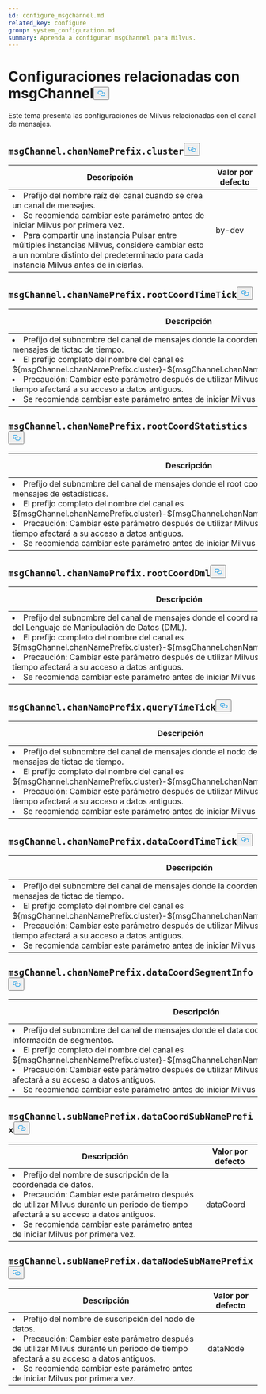 ```yaml
---
id: configure_msgchannel.md
related_key: configure
group: system_configuration.md
summary: Aprenda a configurar msgChannel para Milvus.
---
```

<h1 id="msgChannel-related-Configurations" class="common-anchor-header">Configuraciones relacionadas con msgChannel<button data-href="#msgChannel-related-Configurations" class="anchor-icon" translate="no">
      <svg translate="no"
        aria-hidden="true"
        focusable="false"
        height="20"
        version="1.1"
        viewBox="0 0 16 16"
        width="16"
      >
        <path
          fill="#0092E4"
          fill-rule="evenodd"
          d="M4 9h1v1H4c-1.5 0-3-1.69-3-3.5S2.55 3 4 3h4c1.45 0 3 1.69 3 3.5 0 1.41-.91 2.72-2 3.25V8.59c.58-.45 1-1.27 1-2.09C10 5.22 8.98 4 8 4H4c-.98 0-2 1.22-2 2.5S3 9 4 9zm9-3h-1v1h1c1 0 2 1.22 2 2.5S13.98 12 13 12H9c-.98 0-2-1.22-2-2.5 0-.83.42-1.64 1-2.09V6.25c-1.09.53-2 1.84-2 3.25C6 11.31 7.55 13 9 13h4c1.45 0 3-1.69 3-3.5S14.5 6 13 6z"
        ></path>
      </svg>
    </button></h1><p>Este tema presenta las configuraciones de Milvus relacionadas con el canal de mensajes.</p>
<h2 id="msgChannelchanNamePrefixcluster" class="common-anchor-header"><code translate="no">msgChannel.chanNamePrefix.cluster</code><button data-href="#msgChannelchanNamePrefixcluster" class="anchor-icon" translate="no">
      <svg translate="no"
        aria-hidden="true"
        focusable="false"
        height="20"
        version="1.1"
        viewBox="0 0 16 16"
        width="16"
      >
        <path
          fill="#0092E4"
          fill-rule="evenodd"
          d="M4 9h1v1H4c-1.5 0-3-1.69-3-3.5S2.55 3 4 3h4c1.45 0 3 1.69 3 3.5 0 1.41-.91 2.72-2 3.25V8.59c.58-.45 1-1.27 1-2.09C10 5.22 8.98 4 8 4H4c-.98 0-2 1.22-2 2.5S3 9 4 9zm9-3h-1v1h1c1 0 2 1.22 2 2.5S13.98 12 13 12H9c-.98 0-2-1.22-2-2.5 0-.83.42-1.64 1-2.09V6.25c-1.09.53-2 1.84-2 3.25C6 11.31 7.55 13 9 13h4c1.45 0 3-1.69 3-3.5S14.5 6 13 6z"
        ></path>
      </svg>
    </button></h2><table id="msgChannel.chanNamePrefix.cluster">
  <thead>
    <tr>
      <th class="width80">Descripción</th>
      <th class="width20">Valor por defecto</th> 
    </tr>
  </thead>
  <tbody>
    <tr>
      <td>
        <li>Prefijo del nombre raíz del canal cuando se crea un canal de mensajes.</li>      
        <li>Se recomienda cambiar este parámetro antes de iniciar Milvus por primera vez.</li>      
        <li>Para compartir una instancia Pulsar entre múltiples instancias Milvus, considere cambiar esto a un nombre distinto del predeterminado para cada instancia Milvus antes de iniciarlas.</li>      </td>
      <td>by-dev</td>
    </tr>
  </tbody>
</table>
<h2 id="msgChannelchanNamePrefixrootCoordTimeTick" class="common-anchor-header"><code translate="no">msgChannel.chanNamePrefix.rootCoordTimeTick</code><button data-href="#msgChannelchanNamePrefixrootCoordTimeTick" class="anchor-icon" translate="no">
      <svg translate="no"
        aria-hidden="true"
        focusable="false"
        height="20"
        version="1.1"
        viewBox="0 0 16 16"
        width="16"
      >
        <path
          fill="#0092E4"
          fill-rule="evenodd"
          d="M4 9h1v1H4c-1.5 0-3-1.69-3-3.5S2.55 3 4 3h4c1.45 0 3 1.69 3 3.5 0 1.41-.91 2.72-2 3.25V8.59c.58-.45 1-1.27 1-2.09C10 5.22 8.98 4 8 4H4c-.98 0-2 1.22-2 2.5S3 9 4 9zm9-3h-1v1h1c1 0 2 1.22 2 2.5S13.98 12 13 12H9c-.98 0-2-1.22-2-2.5 0-.83.42-1.64 1-2.09V6.25c-1.09.53-2 1.84-2 3.25C6 11.31 7.55 13 9 13h4c1.45 0 3-1.69 3-3.5S14.5 6 13 6z"
        ></path>
      </svg>
    </button></h2><table id="msgChannel.chanNamePrefix.rootCoordTimeTick">
  <thead>
    <tr>
      <th class="width80">Descripción</th>
      <th class="width20">Valor por defecto</th> 
    </tr>
  </thead>
  <tbody>
    <tr>
      <td>
        <li>Prefijo del subnombre del canal de mensajes donde la coordenada raíz publica los mensajes de tictac de tiempo.</li>      
        <li>El prefijo completo del nombre del canal es ${msgChannel.chanNamePrefix.cluster}-${msgChannel.chanNamePrefix.rootCoordTimeTick}.</li>      
        <li>Precaución: Cambiar este parámetro después de utilizar Milvus durante un periodo de tiempo afectará a su acceso a datos antiguos.</li>      
        <li>Se recomienda cambiar este parámetro antes de iniciar Milvus por primera vez.</li>      </td>
      <td>rootcoord-timetick</td>
    </tr>
  </tbody>
</table>
<h2 id="msgChannelchanNamePrefixrootCoordStatistics" class="common-anchor-header"><code translate="no">msgChannel.chanNamePrefix.rootCoordStatistics</code><button data-href="#msgChannelchanNamePrefixrootCoordStatistics" class="anchor-icon" translate="no">
      <svg translate="no"
        aria-hidden="true"
        focusable="false"
        height="20"
        version="1.1"
        viewBox="0 0 16 16"
        width="16"
      >
        <path
          fill="#0092E4"
          fill-rule="evenodd"
          d="M4 9h1v1H4c-1.5 0-3-1.69-3-3.5S2.55 3 4 3h4c1.45 0 3 1.69 3 3.5 0 1.41-.91 2.72-2 3.25V8.59c.58-.45 1-1.27 1-2.09C10 5.22 8.98 4 8 4H4c-.98 0-2 1.22-2 2.5S3 9 4 9zm9-3h-1v1h1c1 0 2 1.22 2 2.5S13.98 12 13 12H9c-.98 0-2-1.22-2-2.5 0-.83.42-1.64 1-2.09V6.25c-1.09.53-2 1.84-2 3.25C6 11.31 7.55 13 9 13h4c1.45 0 3-1.69 3-3.5S14.5 6 13 6z"
        ></path>
      </svg>
    </button></h2><table id="msgChannel.chanNamePrefix.rootCoordStatistics">
  <thead>
    <tr>
      <th class="width80">Descripción</th>
      <th class="width20">Valor por defecto</th> 
    </tr>
  </thead>
  <tbody>
    <tr>
      <td>
        <li>Prefijo del subnombre del canal de mensajes donde el root coord publica sus propios mensajes de estadísticas.</li>      
        <li>El prefijo completo del nombre del canal es ${msgChannel.chanNamePrefix.cluster}-${msgChannel.chanNamePrefix.rootCoordStatistics}.</li>      
        <li>Precaución: Cambiar este parámetro después de utilizar Milvus durante un periodo de tiempo afectará a su acceso a datos antiguos.</li>      
        <li>Se recomienda cambiar este parámetro antes de iniciar Milvus por primera vez.</li>      </td>
      <td>rootcoord-statistics</td>
    </tr>
  </tbody>
</table>
<h2 id="msgChannelchanNamePrefixrootCoordDml" class="common-anchor-header"><code translate="no">msgChannel.chanNamePrefix.rootCoordDml</code><button data-href="#msgChannelchanNamePrefixrootCoordDml" class="anchor-icon" translate="no">
      <svg translate="no"
        aria-hidden="true"
        focusable="false"
        height="20"
        version="1.1"
        viewBox="0 0 16 16"
        width="16"
      >
        <path
          fill="#0092E4"
          fill-rule="evenodd"
          d="M4 9h1v1H4c-1.5 0-3-1.69-3-3.5S2.55 3 4 3h4c1.45 0 3 1.69 3 3.5 0 1.41-.91 2.72-2 3.25V8.59c.58-.45 1-1.27 1-2.09C10 5.22 8.98 4 8 4H4c-.98 0-2 1.22-2 2.5S3 9 4 9zm9-3h-1v1h1c1 0 2 1.22 2 2.5S13.98 12 13 12H9c-.98 0-2-1.22-2-2.5 0-.83.42-1.64 1-2.09V6.25c-1.09.53-2 1.84-2 3.25C6 11.31 7.55 13 9 13h4c1.45 0 3-1.69 3-3.5S14.5 6 13 6z"
        ></path>
      </svg>
    </button></h2><table id="msgChannel.chanNamePrefix.rootCoordDml">
  <thead>
    <tr>
      <th class="width80">Descripción</th>
      <th class="width20">Valor por defecto</th> 
    </tr>
  </thead>
  <tbody>
    <tr>
      <td>
        <li>Prefijo del subnombre del canal de mensajes donde el coord raíz publica los mensajes del Lenguaje de Manipulación de Datos (DML).</li>      
        <li>El prefijo completo del nombre del canal es ${msgChannel.chanNamePrefix.cluster}-${msgChannel.chanNamePrefix.rootCoordDml}.</li>      
        <li>Precaución: Cambiar este parámetro después de utilizar Milvus durante un periodo de tiempo afectará a su acceso a datos antiguos.</li>      
        <li>Se recomienda cambiar este parámetro antes de iniciar Milvus por primera vez.</li>      </td>
      <td>rootcoord-dml</td>
    </tr>
  </tbody>
</table>
<h2 id="msgChannelchanNamePrefixqueryTimeTick" class="common-anchor-header"><code translate="no">msgChannel.chanNamePrefix.queryTimeTick</code><button data-href="#msgChannelchanNamePrefixqueryTimeTick" class="anchor-icon" translate="no">
      <svg translate="no"
        aria-hidden="true"
        focusable="false"
        height="20"
        version="1.1"
        viewBox="0 0 16 16"
        width="16"
      >
        <path
          fill="#0092E4"
          fill-rule="evenodd"
          d="M4 9h1v1H4c-1.5 0-3-1.69-3-3.5S2.55 3 4 3h4c1.45 0 3 1.69 3 3.5 0 1.41-.91 2.72-2 3.25V8.59c.58-.45 1-1.27 1-2.09C10 5.22 8.98 4 8 4H4c-.98 0-2 1.22-2 2.5S3 9 4 9zm9-3h-1v1h1c1 0 2 1.22 2 2.5S13.98 12 13 12H9c-.98 0-2-1.22-2-2.5 0-.83.42-1.64 1-2.09V6.25c-1.09.53-2 1.84-2 3.25C6 11.31 7.55 13 9 13h4c1.45 0 3-1.69 3-3.5S14.5 6 13 6z"
        ></path>
      </svg>
    </button></h2><table id="msgChannel.chanNamePrefix.queryTimeTick">
  <thead>
    <tr>
      <th class="width80">Descripción</th>
      <th class="width20">Valor por defecto</th> 
    </tr>
  </thead>
  <tbody>
    <tr>
      <td>
        <li>Prefijo del subnombre del canal de mensajes donde el nodo de consulta publica los mensajes de tictac de tiempo.</li>      
        <li>El prefijo completo del nombre del canal es ${msgChannel.chanNamePrefix.cluster}-${msgChannel.chanNamePrefix.queryTimeTick}.</li>      
        <li>Precaución: Cambiar este parámetro después de utilizar Milvus durante un periodo de tiempo afectará a su acceso a datos antiguos.</li>      
        <li>Se recomienda cambiar este parámetro antes de iniciar Milvus por primera vez.</li>      </td>
      <td>queryTimeTick</td>
    </tr>
  </tbody>
</table>
<h2 id="msgChannelchanNamePrefixdataCoordTimeTick" class="common-anchor-header"><code translate="no">msgChannel.chanNamePrefix.dataCoordTimeTick</code><button data-href="#msgChannelchanNamePrefixdataCoordTimeTick" class="anchor-icon" translate="no">
      <svg translate="no"
        aria-hidden="true"
        focusable="false"
        height="20"
        version="1.1"
        viewBox="0 0 16 16"
        width="16"
      >
        <path
          fill="#0092E4"
          fill-rule="evenodd"
          d="M4 9h1v1H4c-1.5 0-3-1.69-3-3.5S2.55 3 4 3h4c1.45 0 3 1.69 3 3.5 0 1.41-.91 2.72-2 3.25V8.59c.58-.45 1-1.27 1-2.09C10 5.22 8.98 4 8 4H4c-.98 0-2 1.22-2 2.5S3 9 4 9zm9-3h-1v1h1c1 0 2 1.22 2 2.5S13.98 12 13 12H9c-.98 0-2-1.22-2-2.5 0-.83.42-1.64 1-2.09V6.25c-1.09.53-2 1.84-2 3.25C6 11.31 7.55 13 9 13h4c1.45 0 3-1.69 3-3.5S14.5 6 13 6z"
        ></path>
      </svg>
    </button></h2><table id="msgChannel.chanNamePrefix.dataCoordTimeTick">
  <thead>
    <tr>
      <th class="width80">Descripción</th>
      <th class="width20">Valor por defecto</th> 
    </tr>
  </thead>
  <tbody>
    <tr>
      <td>
        <li>Prefijo del subnombre del canal de mensajes donde la coordenada de datos publica los mensajes de tictac de tiempo.</li>      
        <li>El prefijo completo del nombre del canal es ${msgChannel.chanNamePrefix.cluster}-${msgChannel.chanNamePrefix.dataCoordTimeTick}.</li>      
        <li>Precaución: Cambiar este parámetro después de utilizar Milvus durante un periodo de tiempo afectará a su acceso a datos antiguos.</li>      
        <li>Se recomienda cambiar este parámetro antes de iniciar Milvus por primera vez.</li>      </td>
      <td>datacoord-timetick-channel</td>
    </tr>
  </tbody>
</table>
<h2 id="msgChannelchanNamePrefixdataCoordSegmentInfo" class="common-anchor-header"><code translate="no">msgChannel.chanNamePrefix.dataCoordSegmentInfo</code><button data-href="#msgChannelchanNamePrefixdataCoordSegmentInfo" class="anchor-icon" translate="no">
      <svg translate="no"
        aria-hidden="true"
        focusable="false"
        height="20"
        version="1.1"
        viewBox="0 0 16 16"
        width="16"
      >
        <path
          fill="#0092E4"
          fill-rule="evenodd"
          d="M4 9h1v1H4c-1.5 0-3-1.69-3-3.5S2.55 3 4 3h4c1.45 0 3 1.69 3 3.5 0 1.41-.91 2.72-2 3.25V8.59c.58-.45 1-1.27 1-2.09C10 5.22 8.98 4 8 4H4c-.98 0-2 1.22-2 2.5S3 9 4 9zm9-3h-1v1h1c1 0 2 1.22 2 2.5S13.98 12 13 12H9c-.98 0-2-1.22-2-2.5 0-.83.42-1.64 1-2.09V6.25c-1.09.53-2 1.84-2 3.25C6 11.31 7.55 13 9 13h4c1.45 0 3-1.69 3-3.5S14.5 6 13 6z"
        ></path>
      </svg>
    </button></h2><table id="msgChannel.chanNamePrefix.dataCoordSegmentInfo">
  <thead>
    <tr>
      <th class="width80">Descripción</th>
      <th class="width20">Valor por defecto</th> 
    </tr>
  </thead>
  <tbody>
    <tr>
      <td>
        <li>Prefijo del subnombre del canal de mensajes donde el data coord publica los mensajes de información de segmentos.</li>      
        <li>El prefijo completo del nombre del canal es ${msgChannel.chanNamePrefix.cluster}-${msgChannel.chanNamePrefix.dataCoordSegmentInfo}.</li>      
        <li>Precaución: Cambiar este parámetro después de utilizar Milvus durante un periodo de tiempo afectará a su acceso a datos antiguos.</li>      
        <li>Se recomienda cambiar este parámetro antes de iniciar Milvus por primera vez.</li>      </td>
      <td>segmento-info-canal</td>
    </tr>
  </tbody>
</table>
<h2 id="msgChannelsubNamePrefixdataCoordSubNamePrefix" class="common-anchor-header"><code translate="no">msgChannel.subNamePrefix.dataCoordSubNamePrefix</code><button data-href="#msgChannelsubNamePrefixdataCoordSubNamePrefix" class="anchor-icon" translate="no">
      <svg translate="no"
        aria-hidden="true"
        focusable="false"
        height="20"
        version="1.1"
        viewBox="0 0 16 16"
        width="16"
      >
        <path
          fill="#0092E4"
          fill-rule="evenodd"
          d="M4 9h1v1H4c-1.5 0-3-1.69-3-3.5S2.55 3 4 3h4c1.45 0 3 1.69 3 3.5 0 1.41-.91 2.72-2 3.25V8.59c.58-.45 1-1.27 1-2.09C10 5.22 8.98 4 8 4H4c-.98 0-2 1.22-2 2.5S3 9 4 9zm9-3h-1v1h1c1 0 2 1.22 2 2.5S13.98 12 13 12H9c-.98 0-2-1.22-2-2.5 0-.83.42-1.64 1-2.09V6.25c-1.09.53-2 1.84-2 3.25C6 11.31 7.55 13 9 13h4c1.45 0 3-1.69 3-3.5S14.5 6 13 6z"
        ></path>
      </svg>
    </button></h2><table id="msgChannel.subNamePrefix.dataCoordSubNamePrefix">
  <thead>
    <tr>
      <th class="width80">Descripción</th>
      <th class="width20">Valor por defecto</th> 
    </tr>
  </thead>
  <tbody>
    <tr>
      <td>
        <li>Prefijo del nombre de suscripción de la coordenada de datos.</li>      
        <li>Precaución: Cambiar este parámetro después de utilizar Milvus durante un periodo de tiempo afectará a su acceso a datos antiguos.</li>      
        <li>Se recomienda cambiar este parámetro antes de iniciar Milvus por primera vez.</li>      </td>
      <td>dataCoord</td>
    </tr>
  </tbody>
</table>
<h2 id="msgChannelsubNamePrefixdataNodeSubNamePrefix" class="common-anchor-header"><code translate="no">msgChannel.subNamePrefix.dataNodeSubNamePrefix</code><button data-href="#msgChannelsubNamePrefixdataNodeSubNamePrefix" class="anchor-icon" translate="no">
      <svg translate="no"
        aria-hidden="true"
        focusable="false"
        height="20"
        version="1.1"
        viewBox="0 0 16 16"
        width="16"
      >
        <path
          fill="#0092E4"
          fill-rule="evenodd"
          d="M4 9h1v1H4c-1.5 0-3-1.69-3-3.5S2.55 3 4 3h4c1.45 0 3 1.69 3 3.5 0 1.41-.91 2.72-2 3.25V8.59c.58-.45 1-1.27 1-2.09C10 5.22 8.98 4 8 4H4c-.98 0-2 1.22-2 2.5S3 9 4 9zm9-3h-1v1h1c1 0 2 1.22 2 2.5S13.98 12 13 12H9c-.98 0-2-1.22-2-2.5 0-.83.42-1.64 1-2.09V6.25c-1.09.53-2 1.84-2 3.25C6 11.31 7.55 13 9 13h4c1.45 0 3-1.69 3-3.5S14.5 6 13 6z"
        ></path>
      </svg>
    </button></h2><table id="msgChannel.subNamePrefix.dataNodeSubNamePrefix">
  <thead>
    <tr>
      <th class="width80">Descripción</th>
      <th class="width20">Valor por defecto</th> 
    </tr>
  </thead>
  <tbody>
    <tr>
      <td>
        <li>Prefijo del nombre de suscripción del nodo de datos.</li>      
        <li>Precaución: Cambiar este parámetro después de utilizar Milvus durante un periodo de tiempo afectará a su acceso a datos antiguos.</li>      
        <li>Se recomienda cambiar este parámetro antes de iniciar Milvus por primera vez.</li>      </td>
      <td>dataNode</td>
    </tr>
  </tbody>
</table>
